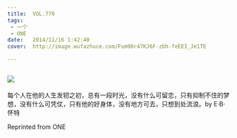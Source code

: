 ```yaml
---
title:	VOL.770
tags:
 - 一个
 - ONE
date:	2014/11/16 1:42:40
cover:	http://image.wufazhuce.com/Fum90r47KJ6F-zbh-feEEI_Je1TE

---
```

![](http://image.wufazhuce.com/Fum90r47KJ6F-zbh-feEEI_Je1TE)
---

每个人在他的人生发轫之初，总有一段时光，没有什么可留恋，只有抑制不住的梦想，没有什么可凭仗，只有他的好身体，没有地方可去，只想到处流浪。by E·B·怀特
 
Reprinted from ONE
